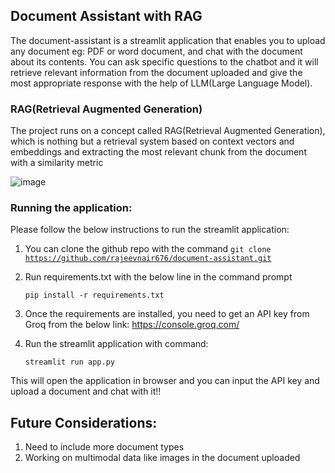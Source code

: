 ## Document Assistant with RAG

The document-assistant is a streamlit application that enables you to upload any document eg: PDF or word document, and chat with the document about its contents. You can ask specific questions to the chatbot and it will retrieve relevant information from the document uploaded and give the most appropriate response with the help of LLM(Large Language Model).

### RAG(Retrieval Augmented Generation)

The project runs on a concept called RAG(Retrieval Augmented Generation), which is nothing but a retrieval system based on context vectors and embeddings and extracting the most relevant chunk from the document with a similarity metric

![image](https://github.com/user-attachments/assets/98dba8fa-c04f-428a-84cf-8b5b5ee6892b)

### Running the application:

Please follow the below instructions to run the streamlit application:

1. You can clone the github repo with the command <code>git clone https://github.com/rajeevnair676/document-assistant.git</code>
2. Run requirements.txt with the below line in the command prompt

   <code>pip install -r requirements.txt</code>
   
3. Once the requirements are installed, you need to get an API key from Groq from the below link:
   https://console.groq.com/
   
4. Run the streamlit application with command:
   
   <code>streamlit run app.py</code>

This will open the application in browser and you can input the API key and upload a document and chat with it!!

## Future Considerations:
1. Need to include more document types
2. Working on multimodal data like images in the document uploaded
